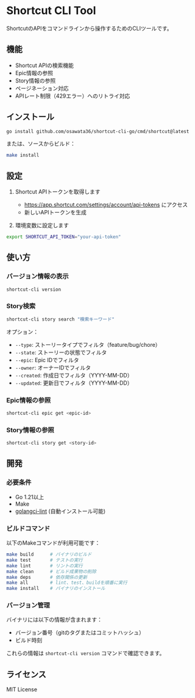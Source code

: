 # Shortcut CLI Tool

ShortcutのAPIをコマンドラインから操作するためのCLIツールです。

## 機能

- Shortcut APIの検索機能
- Epic情報の参照
- Story情報の参照
- ページネーション対応
- APIレート制限（429エラー）へのリトライ対応

## インストール

```bash
go install github.com/osawata36/shortcut-cli-go/cmd/shortcut@latest
```

または、ソースからビルド：

```bash
make install
```

## 設定

1. Shortcut APIトークンを取得します
   - https://app.shortcut.com/settings/account/api-tokens にアクセス
   - 新しいAPIトークンを生成

2. 環境変数に設定します

```bash
export SHORTCUT_API_TOKEN="your-api-token"
```

## 使い方

### バージョン情報の表示

```bash
shortcut-cli version
```

### Story検索

```bash
shortcut-cli story search "検索キーワード"
```

オプション：
- `--type`: ストーリータイプでフィルタ（feature/bug/chore）
- `--state`: ストーリーの状態でフィルタ
- `--epic`: Epic IDでフィルタ
- `--owner`: オーナーIDでフィルタ
- `--created`: 作成日でフィルタ（YYYY-MM-DD）
- `--updated`: 更新日でフィルタ（YYYY-MM-DD）

### Epic情報の参照

```bash
shortcut-cli epic get <epic-id>
```

### Story情報の参照

```bash
shortcut-cli story get <story-id>
```

## 開発

### 必要条件

- Go 1.21以上
- Make
- [golangci-lint](https://golangci-lint.run/) (自動インストール可能)

### ビルドコマンド

以下のMakeコマンドが利用可能です：

```bash
make build      # バイナリのビルド
make test       # テストの実行
make lint       # リントの実行
make clean      # ビルド成果物の削除
make deps       # 依存関係の更新
make all        # lint、test、buildを順番に実行
make install    # バイナリのインストール
```

### バージョン管理

バイナリには以下の情報が含まれます：
- バージョン番号（gitのタグまたはコミットハッシュ）
- ビルド時刻

これらの情報は `shortcut-cli version` コマンドで確認できます。

## ライセンス

MIT License
